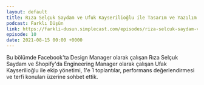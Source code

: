 ```yaml
---
layout: default
title: Rıza Selçuk Saydam ve Ufuk Kayserilioğlu ile Tasarım ve Yazılım Ekibi Yönetme, 1'e 1, Performans Değerlendirmesi ve Terfi
podcast: Farklı Düşün
link: https://farkli-dusun.simplecast.com/episodes/riza-selcuk-saydam-ve-ufuk-kayserilioglu-ile-muhendislik-ve-tasarim-ekibi-yonetme
episode: 10
date: 2021-08-15 00:00 +0000
---
```


Bu bölümde Facebook'ta Design Manager olarak çalışan Rıza Selçuk Saydam ve Shopify'da Engineering Manager olarak çalışan Ufak Kayserilioğlu ile ekip yönetimi, 1'e 1 toplantılar, performans değerlendirmesi ve terfi konuları üzerine sohbet ettik.
